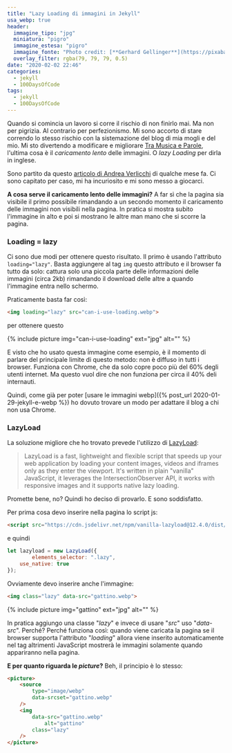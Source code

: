 ```yaml
---
title: "Lazy Loading di immagini in Jekyll"
usa_webp: true
header:
  immagine_tipo: "jpg"
  miniatura: "pigro"
  immagine_estesa: "pigro"
  immagine_fonte: "Photo credit: [**Gerhard Gellinger**](https://pixabay.com/it/users/gellinger-201217/)"
  overlay_filter: rgba(79, 79, 79, 0.5)
date: "2020-02-02 22:46"
categories:
  - jekyll
  - 100DaysOfCode
tags:
  - jekyll
  - 100DaysOfCode
---
```


Quando si comincia un lavoro si corre il rischio di non finirlo mai. Ma non per pigrizia. Al contrario per perfezionismo. Mi sono accorto di stare correndo lo stesso rischio con la sistemazione del blog di mia mogli e del mio. Mi sto divertendo a modificare e migliorare [Tra Musica e Parole](https://www.tramusicaeparole.com/), l'ultima cosa è il _caricamento lento_ delle immagini. O _lazy Loading_ per dirla in inglese.

Sono partito da questo [articolo di Andrea Verlicchi](https://www.andreaverlicchi.eu/native-lazy-loading-with-vanilla-lazyload/) di qualche mese fa. Ci sono capitato per caso, mi ha incuriosito e mi sono messo a giocarci.

**A cosa serve il caricamento lento delle immagini?** A far sì che la pagina sia visibile il primo possibile rimandando a un secondo momento il caricamento delle immagini non visibili nella pagina. In pratica si mostra subito l'immagine in alto e poi si mostrano le altre man mano che si scorre la pagina.

### Loading = lazy

Ci sono due modi per ottenere questo risultato. Il primo è usando l'attributo `loading="lazy"`. Basta aggiungere al tag `img` questo attributo e il browser fa tutto da solo: cattura solo una piccola parte delle informazioni delle immagini (circa 2kb) rimandando il download delle altre a quando l'immagine entra nello schermo.

Praticamente basta far così:

~~~html
<img loading="lazy" src="can-i-use-loading.webp">
~~~

per ottenere questo

{% include picture img="can-i-use-loading" ext="jpg" alt="" %}

E visto che ho usato questa immagine come esempio, è il momento di parlare del principale limite di questo metodo: non è diffuso in tutti i browser. Funziona con Chrome, che da solo copre poco più del 60% degli utenti internet. Ma questo vuol dire che non funziona per circa il 40% deli internauti.

Quindi, come già per poter [usare le immagini webp]({% post_url 2020-01-29-jekyll-e-webp %}) ho dovuto trovare un modo per adattare il blog a chi non usa Chrome.

### LazyLoad

La soluzione migliore che ho trovato prevede l'utilizzo di [LazyLoad](https://github.com/verlok/lazyload):

> LazyLoad is a fast, lightweight and flexible script that speeds up your web application by loading your content images, videos and iframes only as they enter the viewport. It's written in plain "vanilla" JavaScript, it leverages the IntersectionObserver API, it works with responsive images and it supports native lazy loading.

Promette bene, no? Quindi ho deciso di provarlo. E sono soddisfatto.

Per prima cosa devo inserire nella pagina lo script js:

~~~html
<script src="https://cdn.jsdelivr.net/npm/vanilla-lazyload@12.4.0/dist/lazyload.min.js"></script>
~~~

e quindi

~~~js
let lazyload = new LazyLoad({
		elements_selector: ".lazy",
    use_native: true
});
~~~

Ovviamente devo inserire anche l'immagine:

~~~html
<img class="lazy" data-src="gattino.webp">
~~~

{% include picture img="gattino" ext="jpg" alt="" %}

In pratica aggiungo una classe "_lazy_" e invece di usare "_src_" uso "_data-src_". Perché? Perché funziona così: quando viene caricata la pagina se il browser supporta l'attributo "_loading_" allora viene inserito automaticamente nel tag altrimenti JavaScript mostrerà le immagini solamente quando appariranno nella pagina.

**E per quanto riguarda le _picture_?** Beh, il principio è lo stesso:

~~~html
<picture>
	<source
		type="image/webp"
		data-srcset="gattino.webp"
	/>
	<img
		data-src="gattino.webp"
			alt="gattino"
		class="lazy"
	/>
</picture>
~~~

